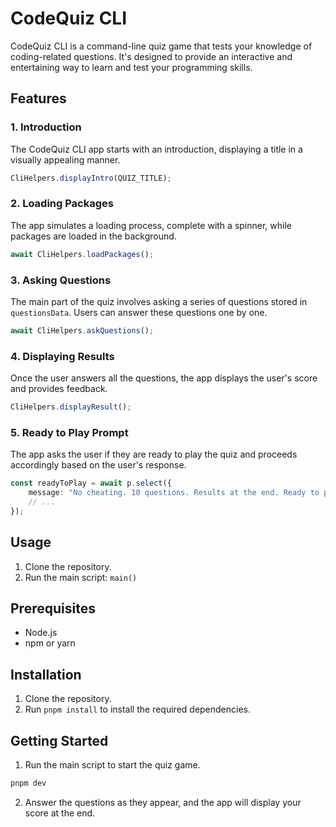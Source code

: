 # CodeQuiz CLI

CodeQuiz CLI is a command-line quiz game that tests your knowledge of coding-related questions. It's designed to provide
an interactive and entertaining way to learn and test your programming skills.

## Features

### 1. Introduction

The CodeQuiz CLI app starts with an introduction, displaying a title in a visually appealing manner.

```typescript
CliHelpers.displayIntro(QUIZ_TITLE);
```

### 2. Loading Packages

The app simulates a loading process, complete with a spinner, while packages are loaded in the background.

```typescript
await CliHelpers.loadPackages();
```

### 3. Asking Questions

The main part of the quiz involves asking a series of questions stored in `questionsData`. Users can answer these
questions one by one.

```typescript
await CliHelpers.askQuestions();
```

### 4. Displaying Results

Once the user answers all the questions, the app displays the user's score and provides feedback.

```typescript
CliHelpers.displayResult();
```

### 5. Ready to Play Prompt

The app asks the user if they are ready to play the quiz and proceeds accordingly based on the user's response.

```typescript
const readyToPlay = await p.select({
    message: "No cheating. 10 questions. Results at the end. Ready to play?",
    // ...
});
```

## Usage

1. Clone the repository.
2. Run the main script: `main()`

## Prerequisites

- Node.js
- npm or yarn

## Installation

1. Clone the repository.
2. Run `pnpm install` to install the required dependencies.

## Getting Started

1. Run the main script to start the quiz game.

```bash
pnpm dev
```

2. Answer the questions as they appear, and the app will display your score at the end.
